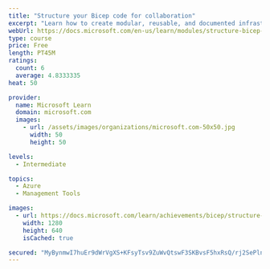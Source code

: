 ```yaml
---
title: "Structure your Bicep code for collaboration"
excerpt: "Learn how to create modular, reusable, and documented infrastructure as code using Bicep and enable team collaboration."
webUrl: https://docs.microsoft.com/en-us/learn/modules/structure-bicep-code-collaboration/
type: course
price: Free
length: PT45M
ratings:
  count: 6
  average: 4.8333335
heat: 50

provider:
  name: Microsoft Learn
  domain: microsoft.com
  images:
    - url: /assets/images/organizations/microsoft.com-50x50.jpg
      width: 50
      height: 50

levels:
  - Intermediate

topics:
  - Azure
  - Management Tools

images:
  - url: https://docs.microsoft.com/learn/achievements/bicep/structure-bicep-code-collaboration-social.png
    width: 1280
    height: 640
    isCached: true

secured: "MyBynmwI7huEr9dWrVgXS+KFsyTsv9ZuWvQtswF3SKBvsF5hxRsQ/rj2SePlnC41A5KWrHPUUp2P4InhEpknkAQZRDG+7D1JXvH1C505wh6q9pkNA9a1Pj8ozhKc6NDpkxndHITXREe9guH+BrKJwRrJs3PkatccqgPNq2C+kUE3MBJc/JU8tb+RWppYVKnIA4Df50GtQnCXLYJTsO0pV48f7l/DFqtP+yCKJUS+6M2ugIhgixsEZhDQ+b47TyOsrxmAGvQjZkQpTFZDuE6Fqmkf7SX1N0p4kWBbUk1bcgUMry+y15N5PmliAGvJc8lLLQNmTfJLd2zfow1EM0Q9ms638I2PpkjX3E/7mlRrIC3dXs5aolK06NIxU94OEzk9JTMsyh1CFNK2se5oZGIkm1+9EizV+KaFYq4R0enE+6o=;Ac01+2Vud/kny2FHgXF7lA=="
---
```


